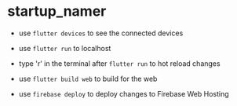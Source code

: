 # startup_namer

- use ```flutter devices``` to see the connected devices

- use ```flutter run``` to localhost

- type 'r' in the terminal after ```flutter run``` to hot reload changes

- use ```flutter build web``` to build for the web

- use ```firebase deploy``` to deploy changes to Firebase Web Hosting
